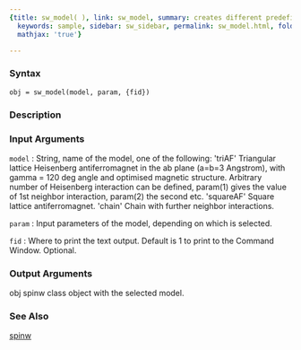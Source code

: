 ```yaml
---
{title: sw_model( ), link: sw_model, summary: creates different predefined spin models,
  keywords: sample, sidebar: sw_sidebar, permalink: sw_model.html, folder: swfiles,
  mathjax: 'true'}

---
```


### Syntax

`obj = sw_model(model, param, {fid})`

### Description



### Input Arguments

`model`
: String, name of the model, one of the following:
      'triAF'     Triangular lattice Heisenberg antiferromagnet
                  in the ab plane (a=b=3 Angstrom), with gamma =
                  120 deg angle and optimised magnetic structure.
                  Arbitrary number of Heisenberg interaction can
                  be defined, param(1) gives the value of 1st
                  neighbor interaction, param(2) the second etc.
      'squareAF'  Square lattice antiferromagnet.
      'chain'     Chain with further neighbor interactions.

`param`
: Input parameters of the model, depending on which is selected.

`fid`
: Where to print the text output. Default is 1 to print to the
  Command Window. Optional.

### Output Arguments

obj       spinw class object with the selected model.

### See Also

[spinw](spinw.html)

